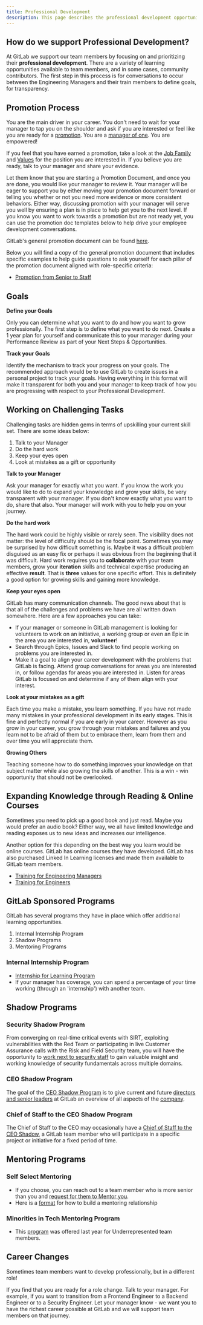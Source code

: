 ```yaml
---
title: Professional Development
description: This page describes the professional development opportunities available.
---
```


## How do we support Professional Development?

At GitLab we support our team members by focusing on and prioritizing their **professional development**. There are a variety of learning opportunities available to team members, and in some cases, community contributors. The first step in this process is for conversations to occur between the Engineering Managers and their train members to define goals, for transparency.

## Promotion Process

You are the main driver in your career.  You don't need to wait for your manager to tap you on the shoulder and ask if you are interested or feel like you are ready for a [promotion](/handbook/people-group/promotions-transfers/).  You are a [manager of one](/handbook/values/#managers-of-one). You are empowered!

If you feel that you have earned a promotion, take a look at the [Job Family](/handbook/hiring/job-families/) and [Values](/handbook/values/#managers-of-one) for the position you are interested in.  If you believe you are ready, talk to your manager and share your evidence.

Let them know that you are starting a Promotion Document, and once you are done, you would like your manager to review it. Your manager will be eager to support you by either moving your promotion document forward or telling you whether or not you need more evidence or more consistent behaviors.  Either way, discussing promotion with your manager will serve you well by ensuring a plan is in place to help get you to the next level. If you know you want to work towards a promotion but are not ready yet, you can use the promotion doc templates below to help drive your employee development conversations.

GitLab's general promotion document can be found [here](/handbook/people-group/promotions-transfers/#promotion-document).

Below you will find a copy of the general promotion document that includes specific examples to help guide questions to ask yourself for each pillar of the promotion document aligned with role-specific criteria:

* [Promotion from Senior to Staff](https://docs.google.com/document/d/1CMwEM0pYnb0K1_WdYWS1RyhL_V7HtlQxhRI-0R93FvA/edit#heading=h.5ahg1o4v53q7)

## Goals

**Define your Goals**

Only you can determine what you want to do and how you want to grow professionally. The first step is to define what you want to do next. Create a 1 year plan for yourself and communicate this to your manager during your Performance Review as part of your Next Steps & Opportunities.

**Track your Goals**

Identify the mechanism to track your progress on your goals. The recommended approach would be to use GitLab to create issues in a personal project to track your goals. Having everything in this format will make it transparent for both you and your manager to keep track of how you are progressing with respect to your Professional Development.

## Working on Challenging Tasks

Challenging tasks are hidden gems in terms of upskilling your current skill set. There are some ideas below:

1. Talk to your Manager
1. Do the hard work
1. Keep your eyes open
1. Look at mistakes as a gift or opportunity

**Talk to your Manager**

Ask your manager for exactly what you want. If you know the work you would like to do to expand your knowledge and grow your skills, be very transparent with your manager. If you don't know exactly what you want to do, share that also. Your manager will work with you to help you on your journey.

**Do the hard work**

The hard work could be highly visible or rarely seen. The visibility does not matter: the level of difficulty should be the focal point. Sometimes you may be surprised by how difficult something is. Maybe it was a difficult problem disguised as an easy fix or perhaps it was obvious from the beginning that it was difficult. Hard work requires you to **collaborate** with your team members, grow your **iteration** skills and technical expertise producing an effective **result**. That is **three** values for one specific effort. This is definitely a good option for growing skills and gaining more knowledge.

**Keep your eyes open**

GitLab has many communication channels. The good news about that is that all of the challenges and problems we have are all written down somewhere. Here are a few approaches you can take:

* If your manager or someone in GitLab management is looking for volunteers to work on an initiative, a working group or even an Epic in the area you are interested in, **volunteer**!
* Search through Epics, Issues and Slack to find people working on problems you are interested in.
* Make it a goal to align your career development with the problems that GitLab is facing. Attend group conversations for areas you are interested in, or follow agendas for areas you are interested in. Listen for areas GitLab is focused on and determine if any of them align with your interest.

**Look at your mistakes as a gift**

Each time you make a mistake, you learn something. If you have not made many mistakes in your professional development in its early stages. This is fine and perfectly normal if you are early in your career. However as you grow in your career, you grow through your mistakes and failures and you learn not to be afraid of them but to embrace them, learn from them and over time you will appreciate them.

**Growing Others**

Teaching someone how to do something improves your knowledge on that subject matter while also growing the skills of another. This is a win - win opportunity that should not be overlooked.

## Expanding Knowledge through Reading & Online Courses

Sometimes you need to pick up a good book and just read. Maybe you would prefer an audio book? Either way, we all have limited knowledge and reading exposes us to new ideas and increases our intelligence.

Another option for this depending on the best way you learn would be online courses. GitLab has online courses they have developed. GitLab has also purchased Linked In Learning licenses and made them available to GitLab team members.

* [Training for Engineering Managers](/handbook/engineering/development/dev/create/engineering-managers/training/)
* [Training for Engineers](/handbook/engineering/development/dev/create/engineers/training/)

## GitLab Sponsored Programs

GitLab has several programs they have in place which offer additional learning opportunities.

1. Internal Internship Program
1. Shadow Programs
1. Mentoring Programs

### Internal Internship Program

* [Internship for Learning Program](/handbook/people-group/learning-and-development/internship-for-learning/)
* If your manager has coverage, you can spend a percentage of your time working (through an 'internship') with another team.

## Shadow Programs

### Security Shadow Program

From converging on real-time critical events with SIRT, exploiting vulnerabilities with the Red Team or participating in live Customer Assurance calls with the Risk and Field Security team, you will have the opportunity to [work next to security staff](/handbook/security/security-shadow/) to gain valuable insight and working knowledge of security fundamentals across multiple domains.

### CEO Shadow Program

The goal of the [CEO Shadow Program](/handbook/ceo/shadow/) is to give current and future [directors and senior leaders](/handbook/company/structure/) at GitLab an overview of all aspects of the [company](/handbook/company/).

### Chief of Staff to the CEO Shadow Program

The Chief of Staff to the CEO may occasionally have a [Chief of Staff to the CEO Shadow](/handbook/ceo/office-of-the-ceo/#chief-of-staff-shadow), a GitLab team member who will participate in a specific project or initiative for a fixed period of time.

## Mentoring Programs

### Self Select Mentoring

* If you choose, you can reach out to a team member who is more senior than you and [request for them to Mentor you](/handbook/people-group/learning-and-development/mentor/#find-a-mentor).
* Here is a [format](/handbook/engineering/careers/mentoring/) for how to build a mentoring relationship

### Minorities in Tech Mentoring Program

* This [program](/handbook/company/culture/inclusion/erg-minorities-in-tech/mentoring/) was offered last year for Underrepresented team members.

## Career Changes

Sometimes team members want to develop professionally, but in a different role!

If you find that you are ready for a role change. Talk to your manager. For example, if you want to transition from a Frontend Engineer to a Backend Engineer or to a Security Engineer. Let your manager know - we want you to have the richest career possible at GitLab and we will support team members on that journey.
